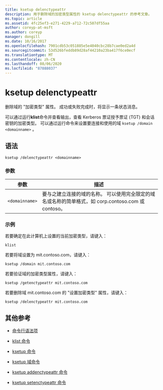 ```yaml
---
title: ksetup delenctypeattr
description: 用于删除域的加密类型属性的 ksetup delenctypeattr 的参考文章。
ms.topic: article
ms.assetid: 4fc25ef3-e271-4229-a712-72c507df55aa
author: coreyp-at-msft
ms.author: coreyp
manager: dongill
ms.date: 10/16/2017
ms.openlocfilehash: 7901cdb53c051885e5e4040cbc28b7cae0ed2a4d
ms.sourcegitcommit: 53d526bfeddb89d28af44210a23ba417f6ce0ecf
ms.translationtype: MT
ms.contentlocale: zh-CN
ms.lasthandoff: 08/06/2020
ms.locfileid: "87888037"
---
```

# <a name="ksetup-delenctypeattr"></a>ksetup delenctypeattr

删除域的 "加密类型" 属性。 成功或失败完成时，将显示一条状态消息。

可以通过运行**klist**命令并查看输出，查看 Kerberos 票证授予票证 (TGT) 和会话密钥的加密类型。 可以通过运行命令来设置要连接和使用的域 `ksetup /domain <domainname>` 。

## <a name="syntax"></a>语法

```
ksetup /delenctypeattr <domainname>
```

### <a name="parameters"></a>参数

| 参数 | 描述 |
| ----------| ----------- |
| `<domainname>` | 要与之建立连接的域的名称。 可以使用完全限定的域名或名称的简单格式，如 corp.contoso.com 或 contoso。 |

### <a name="examples"></a>示例

若要确定在此计算机上设置的当前加密类型，请键入：

```
klist
```

若要将域设置为 mit.contoso.com，请键入：

```
ksetup /domain mit.contoso.com
```

若要验证域的加密类型属性，请键入：

```
ksetup /getenctypeattr mit.contoso.com
```

若要删除域 mit.contoso.com 的 "设置加密类型" 属性，请键入：

```
ksetup /delenctypeattr mit.contoso.com
```

## <a name="additional-references"></a>其他参考

- [命令行语法项](command-line-syntax-key.md)

- [klist 命令](klist.md)

- [ksetup 命令](ksetup.md)

- [ksetup 域命令](ksetup-domain.md)

- [ksetup addenctypeattr 命令](ksetup-addenctypeattr.md)

- [ksetup setenctypeattr 命令](ksetup-setenctypeattr.md)
